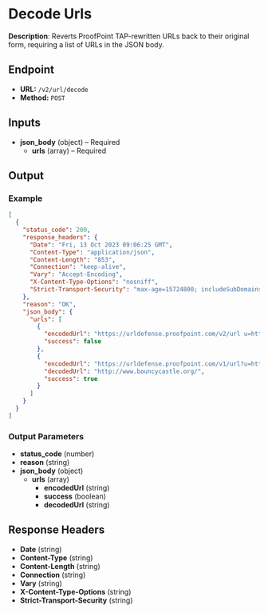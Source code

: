 # Decode Urls

**Description**: Reverts ProofPoint TAP-rewritten URLs back to their original form, requiring a list of URLs in the JSON body.

## Endpoint

- **URL:** `/v2/url/decode`
- **Method:** `POST`
## Inputs

- **json_body** (object) – Required
  - **urls** (array) – Required
## Output

### Example

```json
[
  {
    "status_code": 200,
    "response_headers": {
      "Date": "Fri, 13 Oct 2023 09:06:25 GMT",
      "Content-Type": "application/json",
      "Content-Length": "853",
      "Connection": "keep-alive",
      "Vary": "Accept-Encoding",
      "X-Content-Type-Options": "nosniff",
      "Strict-Transport-Security": "max-age=15724800; includeSubDomains"
    },
    "reason": "OK",
    "json_body": {
      "urls": [
        {
          "encodedUrl": "https://urldefense.proofpoint.com/v2/url u=http-3A__links.mkt3337.com_ctt-3Fkn-3D3-26ms-3DMzQ3OTg3MDQS1-26r-3DMzkxNzk3NDkwMDA0S0-26b-3D0-26j-3DMTMwMjA1ODYzNQS2-26mt-3D1-26rt-3D0&d=DwMFaQ&c=Vxt5e0Osvvt2gflwSlsJ5DmPGcPvTRKLJyp031rXjhg&r=MujLDFBJstxoxZI_GKbsW7wxGM7nnIK__qZvVy6j9Wc&m=QJGhloAyfD0UZ6n8r6y9dF-khNKqvRAIWDRU_K65xPI&s=ew-rOtBFjiX1Hgv71XQJ5BEgl9TPaoWRm_Xp9Nuo8bk&e=",
          "success": false
        },
        {
          "encodedUrl": "https://urldefense.proofpoint.com/v1/url?u=http://www.bouncycastle.org/&amp;k=oIvRg1%2BdGAgOoM1BIlLLqw%3D%3D%0A&amp;r=IKM5u8%2B%2F%2Fi8EBhWOS%2BqGbTqCC%2BrMqWI%2FVfEAEsQO%2F0Y%3D%0A&amp;m=Ww6iaHO73mDQpPQwOwfLfN8WMapqHyvtu8jM8SjqmVQ%3D%0A&amp;s=d3583cfa53dade97025bc6274c6c8951dc29fe0f38830cf8e5a447723b9f1c9a",
          "decodedUrl": "http://www.bouncycastle.org/",
          "success": true
        }
      ]
    }
  }
]
```
### Output Parameters

- **status_code** (number)
- **reason** (string)
- **json_body** (object)
  - **urls** (array)
    - **encodedUrl** (string)
    - **success** (boolean)
    - **decodedUrl** (string)
## Response Headers

- **Date** (string)
- **Content-Type** (string)
- **Content-Length** (string)
- **Connection** (string)
- **Vary** (string)
- **X-Content-Type-Options** (string)
- **Strict-Transport-Security** (string)